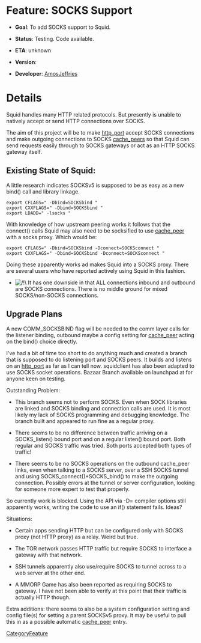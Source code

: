 # Feature: SOCKS Support

  - **Goal**: To add SOCKS support to Squid.

  - **Status**: Testing. Code available.

  - **ETA**: unknown

  - **Version**:

  - **Developer**:
    [AmosJeffries](https://wiki.squid-cache.org/action/show/Features/Socks/AmosJeffries#)

# Details

Squid handles many HTTP related protocols. But presently is unable to
natively accept or send HTTP connections over SOCKS.

The aim of this project will be to make
[http\_port](http://www.squid-cache.org/Doc/config/http_port#) accept
SOCKS connections and make outgoing connections to SOCKS
[cache\_peers](http://www.squid-cache.org/Doc/config/cache_peers#) so
that Squid can send requests easily through to SOCKS gateways or act as
an HTTP SOCKS gateway itself.

## Existing State of Squid:

A little research indicates SOCKSv5 is supposed to be as easy as a new
bind() call and library linkage.
[](http://www.squid-cache.org/mail-archive/squid-users/199901/0033.html)

    export CFLAGS=" -Dbind=SOCKSbind "
    export CXXFLAGS=" -Dbind=SOCKSbind "
    export LDADD=" -lsocks "

With knowledge of how upstream peering works it follows that the
connect() calls Squid may also need to be socksified to use
[cache\_peer](http://www.squid-cache.org/Doc/config/cache_peer#) with a
socks proxy. Which would be:

    export CFLAGS=" -Dbind=SOCKSbind -Dconnect=SOCKSconnect "
    export CXXFLAGS=" -Dbind=SOCKSbind -Dconnect=SOCKSconnect "

Doing these apparently works ad makes Squid into a SOCKS proxy. There
are several users who have reported actively using Squid in this
fashion.

  - ![/\!\\](https://wiki.squid-cache.org/wiki/squidtheme/img/alert.png)
    It has one downside in that ALL connections inbound and outbound are
    SOCKS connections. There is no middle ground for mixed
    SOCKS/non-SOCKS connections.

## Upgrade Plans

A new COMM\_SOCKSBIND flag will be needed to the comm layer calls for
the listener binding, outbound maybe a config setting for
[cache\_peer](http://www.squid-cache.org/Doc/config/cache_peer#) acting
on the bind() choice directly.

I've had a bit of time too short to do anything much and created a
branch that is supposed to do listening port and SOCKS peers. It builds
and listens on an
[http\_port](http://www.squid-cache.org/Doc/config/http_port#) as far as
I can tell now. squidclient has also been adapted to use SOCKS socket
operations. Bazaar Branch available on launchpad at
[](https://code.launchpad.net/~yadi/squid/socks) for anyone keen on
testing.

Outstanding Problem:

  - This branch seems not to perform SOCKS. Even when SOCK libraries are
    linked and SOCKS binding and connection calls are used. It is most
    likely my lack of SOCKS programming and debugging knowledge. The
    branch built and appeared to run fine as a regular proxy.

  - There seems to be no difference between traffic arriving on a
    SOCKS\_listen() bound port and on a regular listen() bound port.
    Both regular and SOCKS traffic was tried. Both ports accepted both
    types of traffic\!

  - There seems to be no SOCKS operations on the outbound cache\_peer
    links, even when talking to a SOCKS server, over a SSH SOCKS tunnel
    and using SOCKS\_connect()+SOCKS\_bind() to make the outgoing
    connection. Possibly errors at the tunnel or server configuration,
    looking for someone more expert to test that properly.

So currently work is blocked. Using the API via -D= compiler options
still apparently works, writing the code to use an if() statement fails.
Ideas?

Situations:

  - Certain apps sending HTTP but can be configured only with SOCKS
    proxy (not HTTP proxy) as a relay. Weird but true.

  - The TOR network passes HTTP traffic but require SOCKS to interface a
    gateway with that network.

  - SSH tunnels apparently also use/require SOCKS to tunnel across to a
    web server at the other end.

  - A MMORP Game has also been reported as requiring SOCKS to gateway. I
    have not been able to verify at this point that their traffic is
    actually HTTP though.

Extra additions: there seems to also be a system configuration setting
and config file(s) for setting a parent SOCKSv5 proxy. It may be useful
to pull this in as a possible automatic
[cache\_peer](http://www.squid-cache.org/Doc/config/cache_peer#) entry.

[CategoryFeature](https://wiki.squid-cache.org/action/show/Features/Socks/CategoryFeature#)
